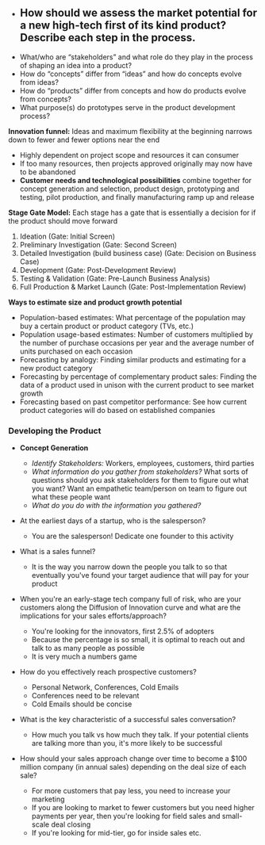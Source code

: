 - How should we assess the market potential for a new high-tech first of its kind product? Describe each step in the process.
	- 
- What/who are “stakeholders” and what role do they play in the process of shaping an idea into a product?
- How do “concepts” differ from “ideas” and how do concepts evolve from ideas?
- How do “products” differ from concepts and how do products evolve from concepts?
- What purpose(s) do prototypes serve in the product development process?

**Innovation funnel:** Ideas and maximum flexibility at the beginning narrows down to fewer and fewer options near the end
- Highly dependent on project scope and resources it can consumer
- If too many resources, then projects approved originally may now have to be abandoned
- **Customer needs and technological possibilities** combine together for concept generation and selection, product design, prototyping and testing, pilot production, and finally manufacturing ramp up and release

**Stage Gate Model:** Each stage has a gate that is essentially a decision for if the product should move forward
1. Ideation (Gate: Initial Screen)
2. Preliminary Investigation (Gate: Second Screen)
3. Detailed Investigation (build business case) (Gate: Decision on Business Case)
4. Development (Gate: Post-Development Review)
5. Testing & Validation (Gate: Pre-Launch Business Analysis)
6. Full Production & Market Launch (Gate: Post-Implementation Review)

**Ways to estimate size and product growth potential**
- Population-based estimates: What percentage of the population may buy a certain product or product category (TVs, etc.)
- Population usage-based estimates: Number of customers multiplied by the number of purchase occasions per year and the average number of units purchased on each occasion
- Forecasting by analogy: Finding similar products and estimating for a new product category
- Forecasting by percentage of complementary product sales: Finding the data of a product used in unison with the current product to see market growth
- Forecasting based on past competitor performance: See how current product categories will do based on established companies

### Developing the Product
- **Concept Generation**
	- *Identify Stakeholders:* Workers, employees, customers, third parties
	- *What information do you gather from stakeholders?* What sorts of questions should you ask stakeholders for them to figure out what you want? Want an empathetic team/person on team to figure out what these people want
	- *What do you do with the information you gathered?* 


- At the earliest days of a startup, who is the salesperson?
	- You are the salesperson! Dedicate one founder to this activity
- What is a sales funnel?
	- It is the way you narrow down the people you talk to so that eventually you've found your target audience that will pay for your product
- When you're an early-stage tech company full of risk, who are your customers along the Diffusion of Innovation curve and what are the implications for your sales efforts/approach?
	- You're looking for the innovators, first 2.5% of adopters
	- Because the percentage is so small, it is optimal to reach out and talk to as many people as possible
	- It is very much a numbers game
- How do you effectively reach prospective customers?
	- Personal Network, Conferences, Cold Emails
	- Conferences need to be relevant
	- Cold Emails should be concise
- What is the key characteristic of a successful sales conversation?
	- How much you talk vs how much they talk. If your potential clients are talking more than you, it's more likely to be successful
- How should your sales approach change over time to become a $100 million company (in annual sales) depending on the deal size of each sale?
	- For more customers that pay less, you need to increase your marketing
	- If you are looking to market to fewer customers but you need higher payments per year, then you're looking for field sales and small-scale deal closing
	- If you're looking for mid-tier, go for inside sales etc.

